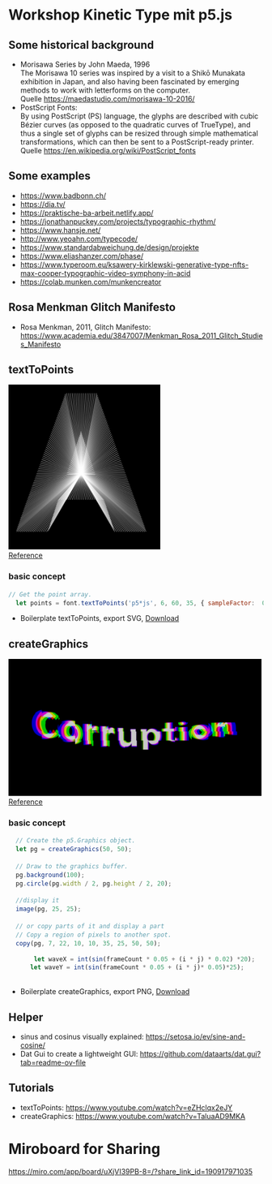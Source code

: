 # Workshop Kinetic Type mit p5.js

## Some historical background
* Morisawa Series by John Maeda, 1996 <br/>
The Morisawa 10 series was inspired by a visit to a Shikō Munakata exhibition in Japan, and also having been fascinated by emerging methods to work with letterforms on the computer. <br/>
Quelle https://maedastudio.com/morisawa-10-2016/
* PostScript Fonts: <br/>
By using PostScript (PS) language, the glyphs are described with cubic Bézier curves (as opposed to the quadratic curves of TrueType), and thus a single set of glyphs can be resized through simple mathematical transformations, which can then be sent to a PostScript-ready printer. <br/>
Quelle https://en.wikipedia.org/wiki/PostScript_fonts

## Some examples
* https://www.badbonn.ch/ 
* https://dia.tv/
* https://praktische-ba-arbeit.netlify.app/
* https://jonathanpuckey.com/projects/typographic-rhythm/
* https://www.hansje.net/ 
* http://www.yeoahn.com/typecode/
* https://www.standardabweichung.de/design/projekte
* https://www.eliashanzer.com/phase/
* https://www.typeroom.eu/ksawery-kirklewski-generative-type-nfts-max-cooper-typographic-video-symphony-in-acid
* https://colab.munken.com/munkencreator

## Rosa Menkman Glitch Manifesto 
* Rosa Menkman, 2011, Glitch Manifesto: https://www.academia.edu/3847007/Menkman_Rosa_2011_Glitch_Studies_Manifesto


## textToPoints 
<img src="centerPoint.png" width="300"> <br/>
<a href="https://p5js.org/reference/p5.Font/textToPoints/">Reference </a>

### basic concept
```js
// Get the point array.
  let points = font.textToPoints('p5*js', 6, 60, 35, { sampleFactor:  0.5 });

```
* Boilerplate textToPoints, export SVG, <a href="textToPointsBegin.zip">Download</a>


## createGraphics 
<img src="corruption.png" width="500"> <br/>
<a href="https://p5js.org/reference/p5/createGraphics/">Reference </a>

### basic concept
```js
  // Create the p5.Graphics object.
  let pg = createGraphics(50, 50);

  // Draw to the graphics buffer.
  pg.background(100);
  pg.circle(pg.width / 2, pg.height / 2, 20);

  //display it
  image(pg, 25, 25);

  // or copy parts of it and display a part
  // Copy a region of pixels to another spot.
  copy(pg, 7, 22, 10, 10, 35, 25, 50, 50);
```

```js
       let waveX = int(sin(frameCount * 0.05 + (i * j) * 0.02) *20);
      let waveY = int(sin(frameCount * 0.05 + (i * j)* 0.05)*25);
      
```

* Boilerplate createGraphics, export PNG, <a href="createGraphicsBegin.zip">Download</a>


## Helper 
* sinus and cosinus visually explained: https://setosa.io/ev/sine-and-cosine/
* Dat Gui to create a lightweight GUI: https://github.com/dataarts/dat.gui?tab=readme-ov-file

## Tutorials 
* textToPoints: https://www.youtube.com/watch?v=eZHclqx2eJY
* createGraphics: https://www.youtube.com/watch?v=TaluaAD9MKA


# Miroboard for Sharing 
https://miro.com/app/board/uXjVI39PB-8=/?share_link_id=190917971035 
